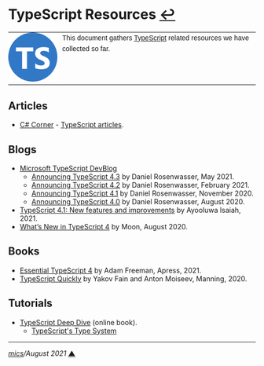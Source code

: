 # <span id="top">TypeScript Resources</span> <span style="size:25%;"><a href="README.md">↩</a></span>

<table style="font-family:Helvetica,Arial;font-size:14px;line-height:1.6;">
  <tr>
  <td style="border:0;padding:0 10px 0 0;min-width:100px;"><a href="https://www.typescriptlang.org/" rel="external"><img style="border:0;" src="./docs/ts-logo-round-128.png" width="100" alt="Deno logo"/></a></td>
  <td style="border:0;padding:0;vertical-align:text-top;">This document gathers <a href="https://www.typescriptlang.org/" rel="external">TypeScript</a> related resources we have collected so far.
  </td>
  </tr>
</table>

## <span id="articles">Articles</span>

- [C# Corner](https://www.c-sharpcorner.com/) - [TypeScript articles](https://www.c-sharpcorner.com/technologies/typescript-articles).

## <span id="blogs">Blogs</span>

- [Microsoft TypeScript DevBlog][blog_microsoft]
   - [Announcing TypeScript 4.3][blog_rosenwasser_4_3] by Daniel Rosenwasser, May 2021.
   - [Announcing TypeScript 4.2][blog_rosenwasser_4_2] by Daniel Rosenwasser, February 2021.
   - [Announcing TypeScript 4.1][blog_rosenwasser_4_1] by Daniel Rosenwasser, November 2020.
   - [Announcing TypeScript 4.0][blog_rosenwasser_4_0] by Daniel Rosenwasser, August 2020.
- [TypeScript 4.1: New features and improvements][blog_isaiah] by Ayooluwa Isaiah, 2021.
- [What’s New in TypeScript 4][blog_moon] by Moon, August 2020.

## <span id="books">Books</span>

- [Essential TypeScript 4][book_freeman] by Adam Freeman, Apress, 2021.
- [TypeScript Quickly][book_fain] by Yakov Fain and Anton Moiseev, Manning, 2020.

## <span id="tutorials">Tutorials</span>

- [TypeScript Deep Dive][tutorial_basarat] (online book).
   - [TypeScript's Type System](https://basarat.gitbook.io/typescript/type-system.)

***

*[mics](https://lampwww.epfl.ch/~michelou/)/August 2021* [**&#9650;**](#top)
<span id="bottom">&nbsp;</span>

<!-- link refs -->

[blog_isaiah]: https://blog.logrocket.com/typescript-4-1-new-features-and-improvements/
[blog_microsoft]: https://devblogs.microsoft.com/typescript/
[blog_moon]: https://betterprogramming.pub/whats-new-in-typescript-4-fe8d50f08e31
[blog_rosenwasser_4_0]: https://devblogs.microsoft.com/typescript/announcing-typescript-4-0/
[blog_rosenwasser_4_1]: https://devblogs.microsoft.com/typescript/announcing-typescript-4-1/
[blog_rosenwasser_4_2]: https://devblogs.microsoft.com/typescript/announcing-typescript-4-2/
[blog_rosenwasser_4_3]: https://devblogs.microsoft.com/typescript/announcing-typescript-4-3/
[book_fain]: https://www.manning.com/books/typescript-quickly
[book_freeman]: https://www.apress.com/gp/book/9781484270103
[tutorial_basarat]: https://basarat.gitbook.io/typescript/
